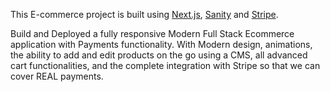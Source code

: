 This E-commerce project is built using [Next.js](https://nextjs.org/), [Sanity](https://www.sanity.io/) and [Stripe](https://stripe.com/).

Build and Deployed a fully responsive Modern Full Stack Ecommerce application with Payments functionality. With Modern design, animations, the ability to add and edit products on the go using a CMS, all advanced cart functionalities, and the complete integration with Stripe so that we can cover REAL payments. 




